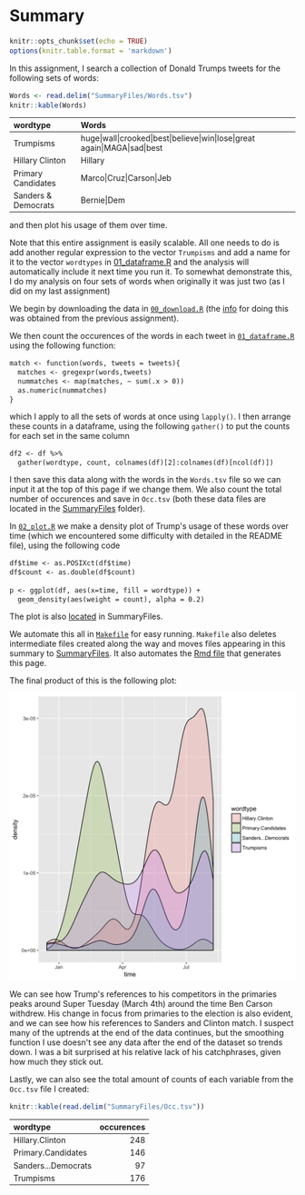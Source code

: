 # Summary


```r
knitr::opts_chunk$set(echo = TRUE)
options(knitr.table.format = 'markdown')
```

In this assignment, I search a collection of Donald Trumps tweets for the following sets of words:


```r
Words <- read.delim("SummaryFiles/Words.tsv")
knitr::kable(Words)
```



|wordtype            |Words                                                                                                               |
|:-------------------|:-------------------------------------------------------------------------------------------------------------------|
|Trumpisms           |huge&#124;wall&#124;crooked&#124;best&#124;believe&#124;win&#124;lose&#124;great again&#124;MAGA&#124;sad&#124;best |
|Hillary Clinton     |Hillary                                                                                                             |
|Primary Candidates  |Marco&#124;Cruz&#124;Carson&#124;Jeb                                                                                |
|Sanders & Democrats |Bernie&#124;Dem                                                                                                     |

and then plot his usage of them over time.

Note that this entire assignment is easily scalable. All one needs to do is add another regular expression to the vector `Trumpisms` and add a name for it to the vector `wordtypes` in [01_dataframe.R](https://github.com/arsbar24/STAT545-hw-barton-alistair/blob/master/hw07/MakeFiles/01_dataframe.R) and the analysis will automatically include it next time you run it. To somewhat demonstrate this, I do my analysis on four sets of words when originally it was just two (as I did on my last assignment)

We begin by downloading the data in [`00_download.R`](https://github.com/arsbar24/STAT545-hw-barton-alistair/blob/master/hw07/MakeFiles/00_download.R) (the [info](https://jennybc.github.io/purrr-tutorial/ls08_trump-tweets.html) for doing this was obtained from the previous assignment). 

We then count the occurences of the words in each tweet in [`01_dataframe.R`](https://github.com/arsbar24/STAT545-hw-barton-alistair/blob/master/hw07/MakeFiles/01_dataframe.R) using the following function:

```
match <- function(words, tweets = tweets){
  matches <- gregexpr(words,tweets)
  nummatches <- map(matches, ~ sum(.x > 0))
  as.numeric(nummatches)
}
```

which I apply to all the sets of words at once using `lapply()`. I then arrange these counts in a dataframe, using the following `gather()` to put the counts for each set in the same column

```
df2 <- df %>% 
  gather(wordtype, count, colnames(df)[2]:colnames(df)[ncol(df)])
```

I then save this data along with the words in the `Words.tsv` file so we can input it at the top of this page if we change them. We also count the total number of occurences and save in `Occ.tsv` (both these data files are located in the [SummaryFiles](https://github.com/arsbar24/STAT545-hw-barton-alistair/blob/master/hw07/SummaryFiles/) folder).


In [`02_plot.R`](https://github.com/arsbar24/STAT545-hw-barton-alistair/blob/master/hw07/MakeFiles/02_plot.R) we make a density plot of Trump's usage of these words over time (which we encountered some difficulty with detailed in the README file), using the following code

```
df$time <- as.POSIXct(df$time)
df$count <- as.double(df$count)

p <- ggplot(df, aes(x=time, fill = wordtype)) + 
  geom_density(aes(weight = count), alpha = 0.2)
```

The plot is also [located](https://github.com/arsbar24/STAT545-hw-barton-alistair/blob/master/hw07/SummaryFiles/tweet_freq.png) in SummaryFiles. 


We automate this all in [`Makefile`](https://github.com/arsbar24/STAT545-hw-barton-alistair/blob/master/hw07/Makefile) for easy running. `Makefile` also deletes intermediate files created along the way and moves files appearing in this summary to [SummaryFiles](https://github.com/arsbar24/STAT545-hw-barton-alistair/blob/master/hw07/SummaryFiles/). It also automates the [Rmd file](https://github.com/arsbar24/STAT545-hw-barton-alistair/blob/master/hw07/Summary.Rmd) that generates this page.

The final product of this is the following plot:

![](SummaryFiles/tweet_freq.png)

We can see how Trump's references to his competitors in the primaries peaks around Super Tuesday (March 4th) around the time Ben Carson withdrew. His change in focus from primaries to the election is also evident, and we can see how his references to Sanders and Clinton match. I suspect many of the uptrends at the end of the data continues, but the smoothing function I use doesn't see any data after the end of the dataset so trends down. I was a bit surprised at his relative lack of his catchphrases, given how much they stick out.

Lastly, we can also see the total amount of counts of each variable from the `Occ.tsv` file I created:


```r
knitr::kable(read.delim("SummaryFiles/Occ.tsv"))
```



|wordtype            | occurences|
|:-------------------|----------:|
|Hillary.Clinton     |        248|
|Primary.Candidates  |        146|
|Sanders...Democrats |         97|
|Trumpisms           |        176|







